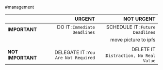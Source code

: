 #management



|                   |                              URGENT |                              NOT URGENT |
|:----------------- | -----------------------------------:| ---------------------------------------:|
| **IMPORTANT**     |        DO IT :`Immediate Deadlines` |         SCHEDULE IT :`Future Deadlines` |
|                   |                                     |    move picture to ipfs                                     |
|                   |                                     |                                         |
| **NOT IMPORTANT** | DELEGATE IT :`You Are Not Required` | DELETE IT :`Distraction, No Real Value` |